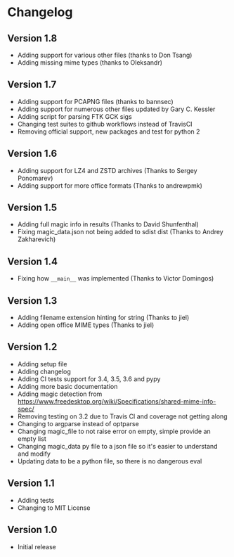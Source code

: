 Changelog
=========

Version 1.8
-----------

- Adding support for various other files (thanks to Don Tsang)
- Adding missing mime types (thanks to Oleksandr)

Version 1.7
-----------

- Adding support for PCAPNG files (thanks to bannsec)
- Adding support for numerous other files updated by Gary C. Kessler
- Adding script for parsing FTK GCK sigs
- Changing test suites to github workflows instead of TravisCI 
- Removing official support, new packages and test for python 2

Version 1.6
-----------

- Adding support for LZ4 and ZSTD archives (Thanks to Sergey Ponomarev)
- Adding support for more office formats (Thanks to andrewpmk)

Version 1.5
-----------

- Adding full magic info in results (Thanks to David Shunfenthal)
- Fixing magic_data.json not being added to sdist dist (Thanks to Andrey Zakharevich)

Version 1.4
-----------

- Fixing how `__main__` was implemented (Thanks to Victor Domingos)

Version 1.3
-----------

- Adding filename extension hinting for string (Thanks to jiel)
- Adding open office MIME types (Thanks to jiel)

Version 1.2
-----------

- Adding setup file
- Adding changelog
- Adding CI tests support for 3.4, 3.5, 3.6 and pypy
- Adding more basic documentation
- Adding magic detection from https://www.freedesktop.org/wiki/Specifications/shared-mime-info-spec/
- Removing testing on 3.2 due to Travis CI and coverage not getting along
- Changing to argparse instead of optparse
- Changing magic_file to not raise error on empty, simple provide an empty list
- Changing magic_data py file to a json file so it's easier to understand and modify
- Updating data to be a python file, so there is no dangerous eval


Version 1.1
-----------

- Adding tests
- Changing to MIT License

Version 1.0
-----------

- Initial release